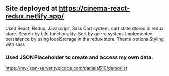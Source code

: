## Site deployed at https://cinema-react-redux.netlify.app/
Used React, Redux, Javascript, Sass
Cart system, cart state stored in redux store.
Search by title functionality.
Sort by genre system.
Implemented persistence by using localStorage in the redux store.
Theme options
Styling with sass
### Used JSONPlaceholder to create and access my own data.
https://my-json-server.typicode.com/daniela510/demo/list
